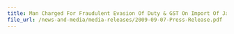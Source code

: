```yaml
---
title: Man Charged For Fraudulent Evasion Of Duty & GST On Import Of Japanese Cars
file_url: /news-and-media/media-releases/2009-09-07-Press-Release.pdf
---
```

